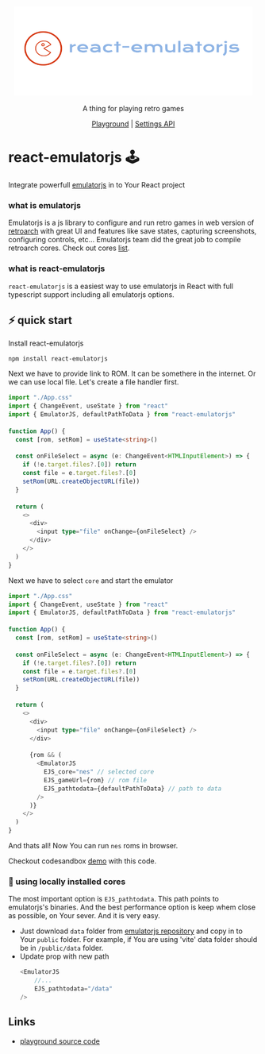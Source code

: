 <p align="center">
  <picture>
  <source media="(prefers-color-scheme: dark)" srcset="docs/logo-dark.png">
  <img src="docs/logo-light.png" width="480" height="180" alt="Logo">
</picture>
</p>

<p align="center">
  A thing for playing retro games
</p>

<div align="center">
  <a href="https://dimitrikarpov.github.io/react-emulatorjs/">Playground</a> | <a href="https://tsdocs.dev/docs/react-emulatorjs/2.1.0/types/Settings.html">Settings API</a> 
</div>

# react-emulatorjs 🕹️

Integrate powerfull [emulatorjs](https://emulatorjs.org/) in to Your React project

### what is emulatorjs

Emulatorjs is a js library to configure and run retro games in web version of [retroarch](https://www.retroarch.com/) with great UI and features like save states, capturing screenshots, configuring controls, etc... Emulatorjs team did the great job to compile retroarch cores. Check out cores [list](https://emulatorjs.org/docs/Systems.html).

### what is react-emulatorjs

`react-emulatorjs` is a easiest way to use emulatorjs in React with full typescript support including all emulatorjs options.

## ⚡ quick start

Install react-emulatorjs

```
npm install react-emulatorjs
```

Next we have to provide link to ROM. It can be somethere in the internet. Or we can use local file. Let's create a file handler first.

```typescript
import "./App.css"
import { ChangeEvent, useState } from "react"
import { EmulatorJS, defaultPathToData } from "react-emulatorjs"

function App() {
  const [rom, setRom] = useState<string>()

  const onFileSelect = async (e: ChangeEvent<HTMLInputElement>) => {
    if (!e.target.files?.[0]) return
    const file = e.target.files?.[0]
    setRom(URL.createObjectURL(file))
  }

  return (
    <>
      <div>
        <input type="file" onChange={onFileSelect} />
      </div>
    </>
  )
}

```

Next we have to select `core` and start the emulator

```typescript
import "./App.css"
import { ChangeEvent, useState } from "react"
import { EmulatorJS, defaultPathToData } from "react-emulatorjs"

function App() {
  const [rom, setRom] = useState<string>()

  const onFileSelect = async (e: ChangeEvent<HTMLInputElement>) => {
    if (!e.target.files?.[0]) return
    const file = e.target.files?.[0]
    setRom(URL.createObjectURL(file))
  }

  return (
    <>
      <div>
        <input type="file" onChange={onFileSelect} />
      </div>

      {rom && (
        <EmulatorJS
          EJS_core="nes" // selected core
          EJS_gameUrl={rom} // rom file
          EJS_pathtodata={defaultPathToData} // path to data
        />
      )}
    </>
  )
}

```

And thats all! Now You can run `nes` roms in browser.

Checkout codesandbox [demo](https://codesandbox.io/p/sandbox/react-emulatorjs-3rm8c3) with this code.

### 📎 using locally installed cores

The most important option is `EJS_pathtodata`. This path points to emulatorjs's binaries. And the best performance option is keep whem close as possible, on Your sever. And it is very easy.

- Just download `data` folder from [emulatorjs repository](https://github.com/EmulatorJS/EmulatorJS/tree/main/data) and copy in to Your `public` folder. For example, if You are using 'vite' data folder should be in `/public/data` folder.
- Update prop with new path
  ```typescript
  <EmulatorJS
      //...
      EJS_pathtodata="/data"
  />
  ```

## Links

- [playground source code](https://github.com/dimitrikarpov/react-emulatorjs/tree/main/examples/playground)
